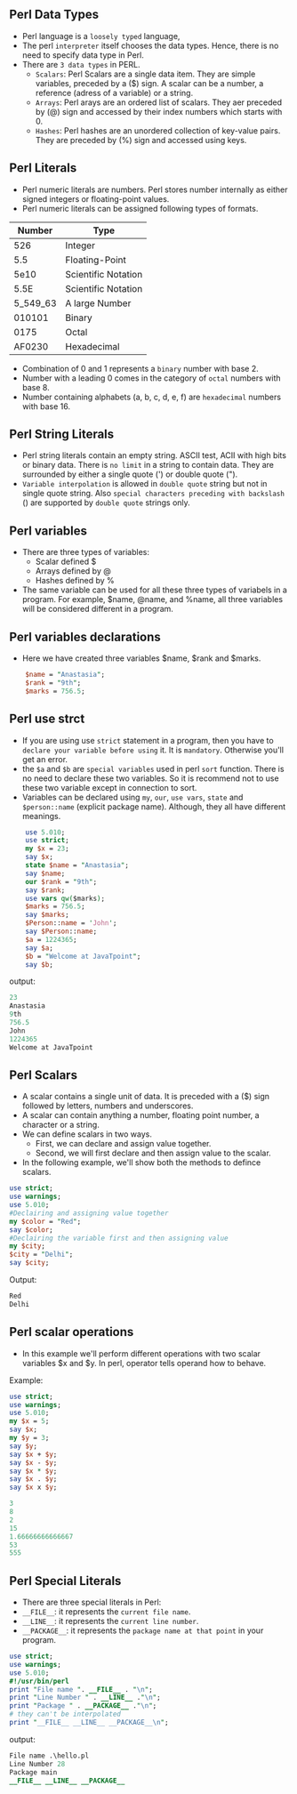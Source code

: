 ## Perl Data Types
- Perl language is a `loosely typed` language,
- The perl `interpreter` itself chooses the data types. Hence, there is no need to specify data type in Perl.
- There are `3 data types` in PERL.
    - `Scalars`: Perl Scalars are a single data item. They are simple variables, preceded by a ($) sign. A scalar can be a number, a reference (adress of a variable) or a string.
    - `Arrays`: Perl arays are an ordered list of scalars. They aer preceded by (@) sign and accessed by their index numbers which starts with 0.
    - `Hashes`: Perl hashes are an unordered collection of key-value pairs. They are preceded by (%) sign and accessed using keys.
## Perl Literals
- Perl numeric literals are numbers. Perl stores number internally as either signed integers or floating-point values.
- Perl numeric literals can be assigned following types of formats.

| Number | Type |
| - | - |
| 526 | Integer |
| 5.5 | Floating-Point |
| 5e10 | Scientific Notation |
| 5.5E | Scientific Notation |
| 5_549_63 | A large Number |
| 010101 | Binary |
| 0175 | Octal |
| AF0230 | Hexadecimal |

- Combination of 0 and 1 represents a `binary` number with base 2.
- Number with a leading 0 comes in the category of `octal` numbers with base 8.
- Number containing alphabets (a, b, c, d, e, f) are `hexadecimal` numbers with base 16.

## Perl String Literals
- Perl string literals contain an empty string. ASCII test, ACII with high bits or binary data. There is `no limit` in a string to contain data. They are surrounded by either a single quote (') or double quote (").
- `Variable interpolation` is allowed in `double quote` string but not in single quote string. Also `special characters preceding with backslash` (\) are supported by `double quote` strings only.

## Perl variables
- There are three types of variables:
    - Scalar defined $
    - Arrays defined by @
    - Hashes defined by %
- The same variable can be used for all these three types of variabels in a program. For example, $name, @name, and %name, all three variables will be considered different in a program.

## Perl variables declarations
- Here we have created three variables $name, $rank and $marks.
```perl
    $name = "Anastasia";
    $rank = "9th";
    $marks = 756.5;
```
## Perl use strct
- If you are using use `strict` statement in a program, then you have to `declare your variable before using` it. It is `mandatory`. Otherwise you'll get an error.
- the `$a` and `$b` are `special variables` used in perl `sort` function. There is no need to declare these two variables. So it is recommend not to use these two variable except in connection to sort.
- Variables can be declared using `my`, `our`, `use vars`, `state` and `$person::name` (explicit package name). Although, they all have different meanings.
```perl
    use 5.010;
    use strict;
    my $x = 23;
    say $x;
    state $name = "Anastasia";
    say $name;
    our $rank = "9th";
    say $rank;
    use vars qw($marks);
    $marks = 756.5;
    say $marks;
    $Person::name = 'John';
    say $Person::name;
    $a = 1224365;
    say $a;
    $b = "Welcome at JavaTpoint";
    say $b;
```
output:
```perl
23
Anastasia
9th
756.5
John
1224365
Welcome at JavaTpoint
```

## Perl Scalars
- A scalar contains a single unit of data. It is preceded with a ($) sign followed by letters, numbers and underscores.
- A scalar can contain anything a number, floating point number, a character or a string.
- We can define scalars in two ways.
    - First, we can declare and assign value together.
    - Second, we will first declare and then assign value to the scalar.
- In the following example, we'll show both the methods to defince scalars.
```perl
use strict;
use warnings;
use 5.010;
#Declairing and assigning value together
my $color = "Red";
say $color;
#Declairing the variable first and then assigning value
my $city;
$city = "Delhi";
say $city;
```
Output:
```perl
Red
Delhi
```

## Perl scalar operations
- In this example we'll perform different operations with two scalar variables $x and $y. In perl, operator tells operand how to behave.

Example:
```perl
use strict;
use warnings;
use 5.010;
my $x = 5;
say $x;
my $y = 3;
say $y;
say $x + $y;
say $x - $y;
say $x * $y;
say $x . $y;
say $x x $y;
```
```perl
3
8
2
15
1.66666666666667
53
555
```

## Perl Special Literals
- There are three special literals in Perl:
- `__FILE__`: it represents the `current file name`.
- `__LINE__`: it represents the `current line number`.
- `__PACKAGE__`: it represents the `package name at that point` in your program.
```perl
use strict;
use warnings;
use 5.010;
#!/usr/bin/perl
print "File name ". __FILE__ . "\n";
print "Line Number " . __LINE__ ."\n";
print "Package " . __PACKAGE__ ."\n";
# they can't be interpolated
print "__FILE__ __LINE__ __PACKAGE__\n";
```
output:
```perl
File name .\hello.pl
Line Number 28
Package main
__FILE__ __LINE__ __PACKAGE__
```

